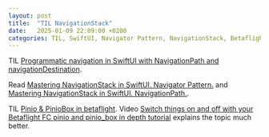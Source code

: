 ```yaml
---
layout: post
title:  "TIL NavigationStack"
date:   2025-01-09 22:09:00 +0200
categories: TIL, SwiftUI, Navigator Pattern, NavigationStack, Betaflight, Pinio, PinioBox
---
```

TIL [Programmatic navigation in SwiftUI with NavigationPath and navigationDestination](https://www.donnywals.com/programmatic-navigation-in-swiftui-with-navigationpath-and-navigationdestination/).

Read [Mastering NavigationStack in SwiftUI. Navigator Pattern.](https://swiftwithmajid.com/2022/06/15/mastering-navigationstack-in-swiftui-navigator-pattern/) and [Mastering NavigationStack in SwiftUI. NavigationPath.](https://swiftwithmajid.com/2022/10/05/mastering-navigationstack-in-swiftui-navigationpath/).

TIL [Pinio & PinioBox in betaflight](https://betaflight.com/docs/wiki/guides/current/pinio-and-piniobox). Video [Switch things on and off with your Betaflight FC pinio and pinio_box in depth tutorial](https://www.youtube.com/watch?v=gnJg6KAJSmo) explains the topic much better.
